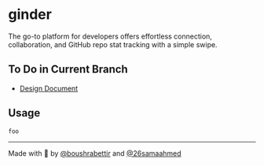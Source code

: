 # ginder
The go-to platform for developers offers effortless connection, collaboration, and GitHub repo stat tracking with a simple swipe.

## To Do in Current Branch
- [Design Document](https://docs.google.com/document/d/1-nUuOsQQT5YBtE3QhYoADdImZzg14-u4LagHyU-b3AI/edit)
## Usage
```
foo
```
---

Made with 💙 by [@boushrabettir](https://github.com/boushrabettir) and [@26samaahmed](https://github.com/26samaahmed)
